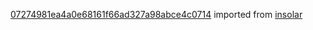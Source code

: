 [07274981ea4a0e68161f66ad327a98abce4c0714](https://github.com/insolar/insolar/commit/07274981ea4a0e68161f66ad327a98abce4c0714) imported from [insolar](https://github.com/insolar/insolar)
